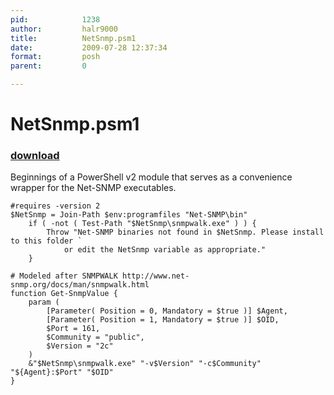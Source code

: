 ```yaml
---
pid:            1238
author:         halr9000
title:          NetSnmp.psm1
date:           2009-07-28 12:37:34
format:         posh
parent:         0

---
```


# NetSnmp.psm1

### [download](//scripts/1238.ps1)

Beginnings of a PowerShell v2 module that serves as a convenience wrapper for the Net-SNMP executables.

```posh
#requires -version 2
$NetSnmp = Join-Path $env:programfiles "Net-SNMP\bin"
	if ( -not ( Test-Path "$NetSnmp\snmpwalk.exe" ) ) {
		Throw "Net-SNMP binaries not found in $NetSnmp. Please install to this folder `
			or edit the NetSnmp variable as appropriate."
	}

# Modeled after SNMPWALK http://www.net-snmp.org/docs/man/snmpwalk.html
function Get-SnmpValue {
	param (
		[Parameter( Position = 0, Mandatory = $true )] $Agent,
		[Parameter( Position = 1, Mandatory = $true )] $OID,
		$Port = 161,
		$Community = "public",
		$Version = "2c"
	)
	&"$NetSnmp\snmpwalk.exe" "-v$Version" "-c$Community" "${Agent}:$Port" "$OID"
}
```
